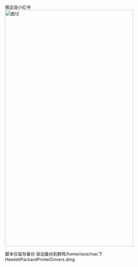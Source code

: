 搬运自小红书
<img width="421" height="778" alt="图12" src="https://github.com/user-attachments/assets/70c9c91e-7003-4037-801e-d0fd5d280fe0" />


脚本仅留存备份
驱动备份到群晖/home/isos/mac下 HewlettPackardPrinterDrivers.dmg
